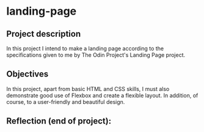 # landing-page

##  Project description 

In this project I intend to make a landing page according to the specifications given to me by The Odin Project's Landing Page project. 

## Objectives 

In this project, apart from basic HTML and CSS skills, I must also demonstrate good use of Flexbox and create a flexible layout. In addition, of course, to a user-friendly and beautiful design.

## Reflection (end of project): 



